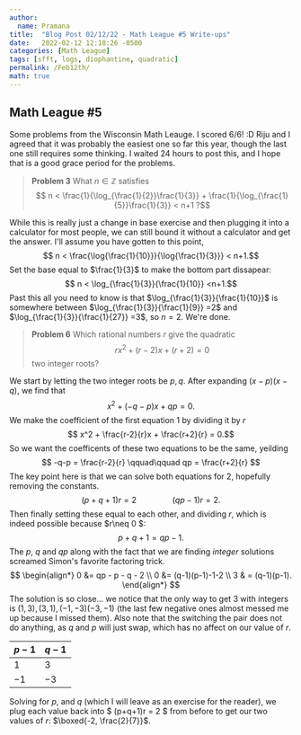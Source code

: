 ```yaml
---
author:
  name: Pramana
title:  "Blog Post 02/12/22 - Math League #5 Write-ups"
date:   2022-02-12 12:18:26 -0500
categories: [Math League]
tags: [sfft, logs, diophantine, quadratic]
permalink: /Feb12th/
math: true
---
```


## Math League #5
Some problems from the Wisconsin Math Leauge. I scored 6/6! :D
Riju and I agreed that it was probably the easiest one so far this year,
though the last one still requires some thinking.
I waited 24 hours to post this, and I hope that is a good grace period for the problems.

>**Problem 3**
>What $n \in \mathbb{Z}$ satisfies
>$$ n < \frac{1}{\log_{\frac{1}{2}}\frac{1}{3}} + \frac{1}{\log_{\frac{1}{5}}\frac{1}{3}} < n+1 ?$$

While this is really just a change in base exercise and then plugging it into a calculator for most people,
we can still bound it without a calculator and get the answer. I'll assume you have gotten to this point,
$$ n < \frac{\log{\frac{1}{10}}}{\log{\frac{1}{3}}} < n+1.$$
Set the base equal to $\frac{1}{3}$ to make the bottom part dissapear:
$$ n < \log_{\frac{1}{3}}{\frac{1}{10}} <n+1.$$
Past this all you need to know is that $\log_{\frac{1}{3}}{\frac{1}{10}}$ is somewhere between
$\log_{\frac{1}{3}}{\frac{1}{9}} =2$ and $\log_{\frac{1}{3}}{\frac{1}{27}} =3$, so $n=2$. We're done.

>**Problem 6**
>Which rational numbers $r$ give the quadratic
>$$rx^{2} + (r-2)x+(r+2) = 0$$
>two integer roots?

We start by letting the two integer roots be $p,q$. After expanding $(x-p)(x-q)$, we find that
$$ x^2 + (-q-p)x +qp = 0.$$
We make the coefficient of the first equation $1$ by dividing it by $r$
$$ x^2 + \frac{r-2}{r}x + \frac{r+2}{r} = 0.$$
So we want the coefficents of these two equations to be the same, yeilding
$$ -q-p = \frac{r-2}{r} \qquad\qquad qp = \frac{r+2}{r} $$
The key point here is that we can solve both equations for $2$, hopefully removing the constants.
$$ (p+q+1)r = 2 \qquad\qquad (qp-1)r = 2.$$
Then finally setting these equal to each other, and dividing $r$, which is indeed possible because $r\neq 0 $:
$$ p+q+1 = qp-1.$$
The $p$, $q$ and $qp$ along with the fact that we are finding *integer* solutions screamed Simon's favorite
factoring trick.
$$ 
\begin{align*}
0 &= qp - p - q - 2 \\
0 &= (q-1)(p-1)-1-2 \\
3 & = (q-1)(p-1).
\end{align*}
$$
The solution is so close... we notice that the only way to get $3$ with integers is $(1,3),(3,1),(-1,-3)(-3,-1)$
(the last few negative ones almost messed me up because I missed them). Also note that the switching the
pair does not do anything, as $q$ and $p$ will just swap, which has no affect on our value of $r$.

| $p-1$ | $q-1$ |
|-------|-------|
| $1$   | $3$   |
| $-1$  | $-3$  |

Solving for $p$, and $q$ (which I will leave as an exercise for the reader), we plug each value back into
$ (p+q+1)r = 2 $ from before to get our two values of $r$: $\boxed{-2, \frac{2}{7}}$.
